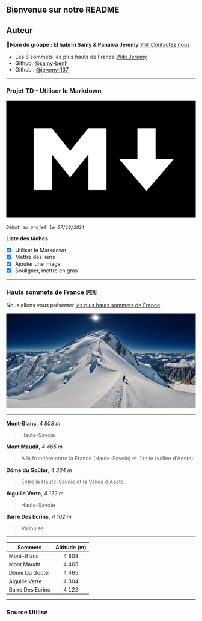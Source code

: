 ## Bienvenue sur notre README

## Auteur

👤**Nom du groupe : El habriri Samy & Panaiva Jeremy** [🇫🇷 Contactez nous](<samyel917@gmail.com.dev>)

* Les 8 sommets les plus hauts de France [Wiki Jeremy](https://github.com/jeremy-137/jeremy/wiki)
* Github: [@samy-benh](https://github.com/samy-benh)
* Github : [@jeremy-137](https://github.com/jeremy-137)

***

### Projet TD - Utiliser le Markdown 

![left 1000%](markdown.png?raw=true)

_`Début du projet le 07/10/2024`_

**Liste des tâches**
 - [x] Utiliser le Markdown
 - [x] Mettre des liens 
 - [x] Ajouter une image
 - [x] Souligner, mettre en gras

***

### Hauts sommets de France 🇫🇷 
Nous allons vous présenter <u>les plus hauts sommets de France </u>

![left 1000%](Mont-Blanc.jpg?raw=true)

***

**Mont-Blanc**, *4 808 m*
> Haute-Savoie

**Mont Maudit**, *4 465 m*
> A la frontière entre la France (Haute-Savoie) et l'Italie (vallée d'Aoste).

**Dôme du Goûter**, *4 304 m*
> Entre la Haute-Savoie et la Vallée d'Aoste. 

**Aiguille Verte**, *4 122 m*
> Haute-Savoie

**Barre Des Ecrins**, *4 102 m* 
> Vallouise

***

|   Sommets    |  Altitude (m)     |
|---    |:-:    |
|    Mont-Blanc   |   4 808    |
|    Mont Maudit   |  4 465     |
|   Dôme Du Goûter    |   4 465    |
|    Aiguille Verte   |    4 304   |
|   Barre Des Ecrins    |   4 122

***

### Source Utilisé 











